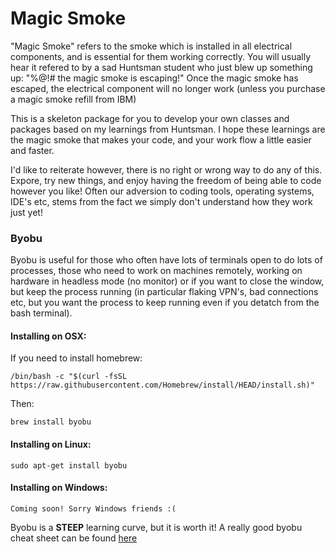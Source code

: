 # Magic Smoke

"Magic Smoke" refers to the smoke which is installed in all electrical components, and is essential for them working correctly. You will usually hear it refered to by a sad Huntsman student who just blew up something up: "%@!# the magic smoke is escaping!" Once the magic smoke has escaped, the electrical component will no longer work (unless you purchase a magic smoke refill from IBM) 

This is a skeleton package for you to develop your own classes and packages based on my learnings from Huntsman. I hope these learnings are the magic smoke that makes your code, and your work flow a little easier and faster.  

I'd like to reiterate however, there is no right or wrong way to do any of this. Expore, try new things, and enjoy having the freedom of being able to code however you like! Often our adversion to coding tools, operating systems, IDE's etc, stems from the fact we simply don't understand how they work just yet!  

### Byobu

Byobu is useful for those who often have lots of terminals open to do lots of processes, those who need to work on machines remotely, working on hardware in headless mode (no monitor) or if you want to close the window, but keep the process running (in particular flaking VPN's, bad connections etc, but you want the process to keep running even if you detatch from the bash terminal). 

#### Installing on OSX:

If you need to install homebrew:
```
/bin/bash -c "$(curl -fsSL https://raw.githubusercontent.com/Homebrew/install/HEAD/install.sh)"
```

Then:
```
brew install byobu 
```

#### Installing on Linux:

```
sudo apt-get install byobu
```

#### Installing on Windows:

```
Coming soon! Sorry Windows friends :(
```

Byobu is a **STEEP** learning curve, but it is worth it! A really good byobu cheat sheet can be found [here](https://medium.com/russian-it-stories/byobu-cheatsheet-%D0%BCost-used-hotkeys-5a8bbd8476fd)



